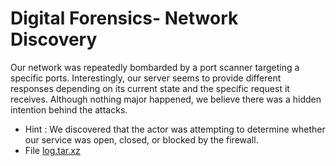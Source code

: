 # Digital Forensics- Network Discovery

Our network was repeatedly bombarded by a port scanner targeting a specific ports. Interestingly, our server seems to provide different responses depending on its current state and the specific request it receives. Although nothing major happened, we believe there was a hidden intention behind the attacks.

* Hint : We discovered that the actor was attempting to determine whether our service was open, closed, or blocked by the firewall.
* File [log.tar.xz](https://github.com/aceptriana/CTF-Gemastik2023/raw/main/Digital%20Forensics/log.tar.xz)
